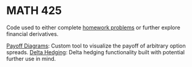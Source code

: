 # MATH 425 

Code used to either complete [homework problems](https://www.math.tamu.edu/~berko/teaching/common/math425/CourseExercises.pdf) or further explore financial derivatives. 

[Payoff Diagrams](https://nbviewer.jupyter.org/github/lrbuechner/Mini-Projects/blob/master/Options%20Trading/Payoff%20Diagrams.ipynb): Custom tool to visualize the payoff of arbitrary option spreads.
[Delta Hedging](https://nbviewer.jupyter.org/github/lrbuechner/Mini-Projects/blob/master/Options%20Trading/Delta%20Hedging.ipynb): Delta hedging functionality built with potential further use in mind. 
